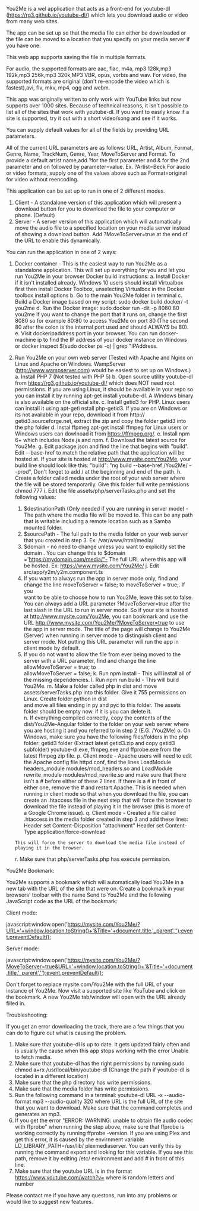 You2Me is a wel application that acts as a front-end for youtube-dl (https://rg3.github.io/youtube-dl/) which lets you download audio or video from many web sites. 

The app can be set up so that the media file can either be downloaded or the file can be moved to a location that you specify on your media server if you have one. 

This web app supports saving the file in multiple formats.

For audio, the supported formats are aac, flac, m4a, mp3 128k,mp3 192k,mp3 256k,mp3 320k,MP3 VBR, opus, vorbis and wav.
For video, the supported formats are original (don't re-encode the video which is fastest),avi, flv, mkv, mp4, ogg and webm.

This app was originally written to only work with YouTube links but now supports over 1000 sites. Because of technical reasons, it isn't possible to list all of the sites that work with youtube-dl. If you want to easily know if a site is supported, try it out with a short video/song and see if it works.

You can supply default values for all of the fields by providing URL parameters.

All of the current URL parameters are as follows: URL, Artist, Album, Format, Genre, Name, TrackNum, Genre, Year, MoveToServer and Format. To provide a default artist name,add ?for the first parameter and & for the 2nd parameter and on followed by parameter=value. Ex. ?Artist=Beck  For audio or video formats, supply one of the values above such as Format=original for video without reencoding.

This application can be set up to run in one of 2 different modes. 

1. Client - A standalone version of this application which will present a download button for you to download the file to your computer or phone. (Default)
2. Server - A server version of this application which will automatically move the audio file to a specified location on your media server instead of showing a download button.             Add ?MoveToServer=true at the end of the URL to enable this dynamically.

You can run the application in one of 2 ways:

1. Docker container - This is the easiest way to run You2Me as a standalone application. This will set up everything for you and let you run You2Me in your browser
   Docker build instructions:
   a. Install Docker if it isn't installed already. Windows 10 users should install Virtualbox first then install Docker Toolbox, unselecting Virtualbox in the Docker toolbox      install options
   b. Go to the main You2Me folder in terminal
   c. Build a Docker image based on my script: sudo docker build docker/ -t you2me
   d. Run the Docker image: sudo docker run -dit -p 8080:80 you2me If you want to change the port that it runs on, change the first 8080 so for example 80:80 to access You2Me      on port 80 (The second 80 after the colon is the internal port used and should ALWAYS be 80).
   e. Visit dockeripaddress:port in your browser. You can run docker-machine ip to find the IP address of your docker instance on Windows or 
      docker inspect $(sudo docker ps -q) | grep \"IPAddress.
2. Run You2Me on your own web server (Tested with Apache and Nginx on Linux and Apache on Windows. WampServer (http://www.wampserver.com) would be easiest to set up on Windows.)
   a. Install  PHP 7 (Not tested with PHP 5) 
   b. Open source utility youtube-dl from https://rg3.github.io/youtube-dl/ which does NOT need root permissions. If you are using Linux, it should be available in your repo so       you can install it by running apt-get install youtube-dl. A Windows binary is also available on the official site.
   c. Install getid3 for PHP. Linux users can install it using apt-geti nstall php-getid3. If you are on Windows or its not available in your repo, download it from http://        getid3.sourceforge.net, extract the zip and copy the folder getid3 into the php folder
   d. Instal ffpmeg apt-get install ffmpeg for Linux users or Windows users can dowlnoad it from https://ffmpeg.org/. 
   e. Install npm 6+ which includes Node.js and npm.
   f. Download the latest source for You2Me.
   g. Edit package.json and find the line that begins with "build". Edit --base-href to match the relative path that the application will be hosted at. If your site is hosted      at http://www.mysite.com/You2Me, your build line should look like this: "build": "ng build --base-href /You2Me/ --prod", Don't forget to add / at the beginning and end of    the path.
   h. Create a folder called media under the root of your web server where the file will be stored temporarily. Give this folder full write permissions chmod 777
   i. Edit the file assets/php/serverTasks.php and set the following values: 
      1. $destinationPath (Only needed if you are running in server mode) - The path where the media file will be moved to. This can be any path that is writable including a       remote location such as a Samba mounted folder.
      2. $sourcePath - The full path to the media folder on your web server that you created in step 3. Ex: /var/www/html/media/
      3. $domain - no need to change unless you want to explicitly set the domain . You can change this to $domain ='https://mydomain.com/media/"- The full URL where this app      will be hosted. Ex: https://www.mysite.com/You2Me/
   j. Edit src/app/y2m/y2m.component.ts 
      1. If you want to always run the app in server mode only, find and change the line moveToServer = false; to moveToServer = true;. If you    
         want to be able to choose how to run You2Me, leave this set to false. You can always add a URL parameter ?MoveToServer=true after the last slash in the URL to run in server mode. So if your site is hosted at http://www.mysite.com/You2Me, you can bookmark and use the URL http://www.mysite.com/You2Me/?MoveToServer=true to use the app in server mode. The title of the page will change to You2Me (Server) when running in server mode to distinguish client and server mode. Not putting this URL parameter will run the app in client mode by default.
      2. If you do not want to allow the file from ever being moved to the server with a URL parameter, find and change the line allowMoveToServer = true;   to      
         allowMoveToServer = false;
    k. Run npm install - This will install all of the missing dependencies.
    l. Run npm run build - This will build You2Me.
    m. Make a folder called php in dist and move assets/serverTasks.php into this folder. Give it 755 permissions on Linux. Create folder python in  dist    
       and move all files ending in py and pyc to this folder. The assets folder should be empty now. if it is you can delete it.   
    n. If everything compiled correctly, copy the contents of the dist/You2Me-Angular folder to the folder on your web server where you are hosting it and you referred to in       step 2 (E.G. /You2Me)
    o. On Windows, make sure you have the following files/folders in the php folder: getid3 folder (Extract latest getid3.zip and copy getid3 subfolder) youtube-dl.exe,            ffmpeg.exe and ffprobe.exe from the latest ffmpeg zip file.
    p. Client mode - Apache users will need to edit the Apache config file httpd.conf, find the lines LoadModule headers_module modules/mod_headers.so and      LoadModule          rewrite_module modules/mod_rewrite.so and make sure that there isn't a # before either of these 2 lines. If there is a # in front of  
       either one, remove the # and restart Apache. This is needed when running in client mode so that when you download the file, you can create an .htaccess file in the next step that will force the browser to download the file instead of playing it in the browser (this is more of a Google Chrome issue).
    q. Client mode - Created a file called .htaccess in the media folder created in step 3 and add these lines:
       Header set Content-Disposition "attachment"
       Header set Content-Type application/force-download

       This will force the server to download the media file instead of playing it in the browser.
    r. Make sure that php/serverTasks.php has execute permission.

You2Me Bookmark:

You2Me supports a bookmark which will automatically load You2Me in a new tab with the URL of the site that were on. Create a bookmark in your browsers' toolbar with the name Send to You2Me and the following JavaScript code as the URL of the bookmark:

Client mode:

javascript:window.open('https://mysite.com/You2Me/?URL='+window.location.toString()+'&Title='+document.title,'_parent','');event.preventDefault();

Server mode:

javascript:window.open('https://mysite.com/You2Me/?MoveToServer=true&URL='+window.location.toString()+'&Title='+document.title,'_parent','');event.preventDefault();

Don't forget to replace mysite.com/You2Me with the full URL of your instance of You2Me. Now visit a supported site like YouTube and click on the bookmark. A new You2Me tab/window will open with the URL already filled in. 

Troubleshooting: 

If you get an error downloading the track, there are a few things that you can do to figure out what is causing the problem.

1. Make sure that youtube-dl is up to date. It gets updated fairly often and is usually the cause when this app stops working with the error Unable to      fetch media.
2. Make sure that youtube-dl has the right permissions by running sudo chmod a+rx /usr/local/bin/youtube-dl (Change the path if youtube-dl is located in    a different location)
3. Make sure that the php directory has write permissions.
4. Make sure that the media folder has write permissions. 
5. Run the following command in a terminal: youtube-dl URL -x --audio-format mp3 --audio-quality 320 where URL is the full URL of the site that you want    to download. Make sure that the command completes and generates an mp3.
6. If you get the error "ERROR: WARNING: unable to obtain file audio codec with ffprobe" when running the step above, make sure that ffprobe is working     correctly by running ffprobe -version. If you are using Plex and get this error, it is caused by the envirnment variable LD_LIBRARY_PATH=/usr/lib/       plexmediaserver. You can verify this by running the command export and looking for this variable. If you see this path, remove it by editing /etc/       environment and add # in front of this line.
7. Make sure that the youtube URL is in the format https://www.youtube.com/watch?v=<YOUTUBEID> where <YOUTUBEID> is random letters and number

Please contact me if you have any questons, run into any problems or would like to suggest new features. 